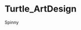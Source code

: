 # Turtle_ArtDesign

Spinny

<img scr="https://github.com/Oosker/Turtle_ArtDesign/blob/master/Capture.PNG">
